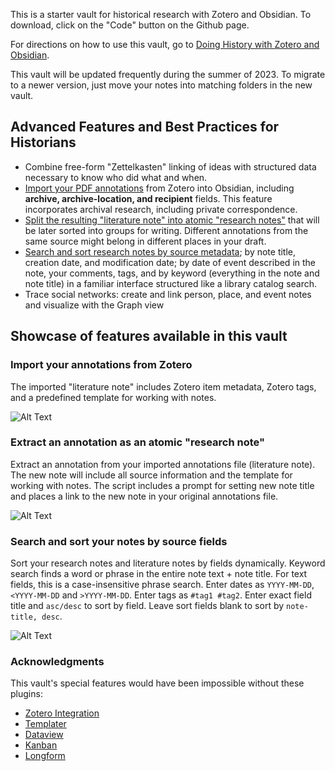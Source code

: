 This is a starter vault for historical research with Zotero and Obsidian. To download, click on the "Code" button on the Github page.

For directions on how to use this vault, go to [Doing History with Zotero and Obsidian](https://publish.obsidian.md/history-notes/).

This vault will be updated frequently during the summer of 2023. To migrate to a newer version, just move your notes into matching folders in the new vault. 

## Advanced Features and Best Practices for Historians
- Combine free-form "Zettelkasten" linking of ideas with structured data necessary to know who did what and when.
- [Import your PDF annotations](https://github.com/erazlogo/obsidian-history-vault#import-your-annotations-from-zotero) from Zotero into Obsidian, including __archive, archive-location, and recipient__ fields. This feature incorporates archival research, including private correspondence.
- [Split the resulting "literature note" into atomic "research notes"](https://github.com/erazlogo/obsidian-history-vault#extract-an-annotation-as-an-atomic-research-note) that will be later sorted into groups for writing. Different annotations from the same source might belong in different places in your draft.
- [Search and sort research notes by source metadata](https://github.com/erazlogo/obsidian-history-vault#search-and-sort-your-notes-by-source-fields); by note title, creation date, and modification date; by date of event described in the note, your comments, tags, and by keyword (everything in the note and note title) in a familiar interface structured like a library catalog search.
- Trace social networks: create and link person, place, and event notes and visualize with the Graph view

## Showcase of features available in this vault

### Import your annotations from Zotero 

The imported "literature note" includes Zotero item metadata, Zotero tags, and a predefined template for working with notes.

![Alt Text](https://publish-01.obsidian.md/access/36bec6aea73b5930cec9761dd7c60012/00%20meta/attachments/imported%20note.png)

### Extract an annotation as an atomic "research note" 

Extract an annotation from your imported annotations file (literature note). The new note will include all source information and the template for working with notes. The script includes a prompt for setting new note title and places a link to the new note in your original annotations file.

![Alt Text](https://publish-01.obsidian.md/access/36bec6aea73b5930cec9761dd7c60012/00%20meta/attachments/extract%20research%20note.gif)

### Search and sort your notes by source fields 

Sort your research notes and literature notes by fields dynamically. 
Keyword search finds a word or phrase in the entire note text + note title.
For text fields, this is a case-insensitive phrase search. 
Enter dates as `YYYY-MM-DD`, `<YYYY-MM-DD` and `>YYYY-MM-DD`.
Enter tags as `#tag1 #tag2`.
Enter exact field title and `asc/desc` to sort by field. 
Leave sort fields blank to sort by `note-title, desc`.

![Alt Text](https://publish-01.obsidian.md/access/36bec6aea73b5930cec9761dd7c60012/00%20meta/attachments/search%20research%20notes.gif)

### Acknowledgments

This vault's special features would have been impossible without these plugins:
- [Zotero Integration](https://github.com/mgmeyers/obsidian-zotero-integration)
- [Templater](https://github.com/SilentVoid13/Templater)
- [Dataview](https://github.com/blacksmithgu/obsidian-dataview)
- [Kanban](https://github.com/mgmeyers/obsidian-kanban)
- [Longform](https://github.com/kevboh/longform)